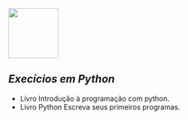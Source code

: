 <img src="https://upload.wikimedia.org/wikipedia/commons/c/c3/Python-logo-notext.svg" style="margin-left:auto;margin-right:auto;" float="none" display='block' width='100px'/>

## ***Execícios em Python*** 
* Livro Introdução à programação com python.
* Livro Python Escreva seus primeiros programas.
